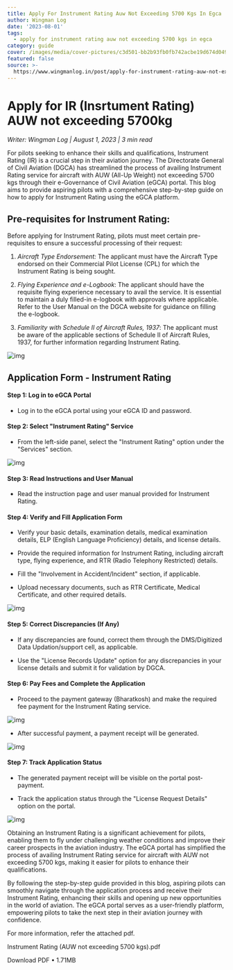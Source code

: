 ```yaml
---
title: Apply For Instrument Rating Auw Not Exceeding 5700 Kgs In Egca
author: Wingman Log
date: '2023-08-01'
tags:
  - apply for instrument rating auw not exceeding 5700 kgs in egca
category: guide
cover: /images/media/cover-pictures/c3d501-bb2b93fb0fb742acbe19d674d049a65b-mv2-6725157c.png
featured: false
source: >-
  https://www.wingmanlog.in/post/apply-for-instrument-rating-auw-not-exceeding-5700-kgs-in-egca
---
```


# Apply for IR (Insrtument Rating) AUW not exceeding 5700kg

*Writer: Wingman Log | August 1, 2023 | 3 min read*

For pilots seeking to enhance their skills and qualifications, Instrument Rating (IR) is a crucial step in their aviation journey. The Directorate General of Civil Aviation (DGCA) has streamlined the process of availing Instrument Rating service for aircraft with AUW (All-Up Weight) not exceeding 5700 kgs through their e-Governance of Civil Aviation (eGCA) portal. This blog aims to provide aspiring pilots with a comprehensive step-by-step guide on how to apply for Instrument Rating using the eGCA platform.

## Pre-requisites for Instrument Rating:

Before applying for Instrument Rating, pilots must meet certain pre-requisites to ensure a successful processing of their request:

1.  *Aircraft Type Endorsement:* The applicant must have the Aircraft Type endorsed on their Commercial Pilot License (CPL) for which the Instrument Rating is being sought.
    
2.  *Flying Experience and e-Logbook*: The applicant should have the requisite flying experience necessary to avail the service. It is essential to maintain a duly filled-in e-logbook with approvals where applicable. Refer to the User Manual on the DGCA website for guidance on filling the e-logbook.
    
3.  *Familiarity with Schedule II of Aircraft Rules, 1937*: The applicant must be aware of the applicable sections of Schedule II of Aircraft Rules, 1937, for further information regarding Instrument Rating.

![img](/images/media/blog-media/c3d501-9b413c8c6d3a4b42bc2c099f31cca609-mv2-494e9984.png)

## Application Form - Instrument Rating

#### Step 1: Log in to eGCA Portal

*   Log in to the eGCA portal using your eGCA ID and password.

#### Step 2: Select "Instrument Rating" Service

*   From the left-side panel, select the "Instrument Rating" option under the "Services" section.

![img](/images/media/blog-media/c3d501-42b68ed11980417ba7b173441beca439-mv2-4314be4c.png)

#### Step 3: Read Instructions and User Manual

*   Read the instruction page and user manual provided for Instrument Rating.

#### Step 4: Verify and Fill Application Form

*   Verify your basic details, examination details, medical examination details, ELP (English Language Proficiency) details, and license details.
    
*   Provide the required information for Instrument Rating, including aircraft type, flying experience, and RTR (Radio Telephony Restricted) details.
    
*   Fill the "Involvement in Accident/Incident" section, if applicable.
    
*   Upload necessary documents, such as RTR Certificate, Medical Certificate, and other required details.

![img](/images/media/blog-media/c3d501-b60153aade3f4808b4b288632341f1e0-mv2-fa5146cf.png)

#### Step 5: Correct Discrepancies (If Any)

*   If any discrepancies are found, correct them through the DMS/Digitized Data Updation/support cell, as applicable.
    
*   Use the "License Records Update" option for any discrepancies in your license details and submit it for validation by DGCA.

#### Step 6: Pay Fees and Complete the Application

*   Proceed to the payment gateway (Bharatkosh) and make the required fee payment for the Instrument Rating service.

![img](/images/media/blog-media/c3d501-f4ffbd8327304caea5d441421938caa5-mv2-f7ea4daf.png)

*   After successful payment, a payment receipt will be generated.

![img](/images/media/blog-media/c3d501-248769b7a6c24801bf25f9966e0216db-mv2-99c86cbd.png)

#### Step 7: Track Application Status

*   The generated payment receipt will be visible on the portal post-payment.
    
*   Track the application status through the "License Request Details" option on the portal.

![img](/images/media/blog-media/c3d501-fa3b2fe9ef974930abf8513ab9526189-mv2-57660672.png)

Obtaining an Instrument Rating is a significant achievement for pilots, enabling them to fly under challenging weather conditions and improve their career prospects in the aviation industry. The eGCA portal has simplified the process of availing Instrument Rating service for aircraft with AUW not exceeding 5700 kgs, making it easier for pilots to enhance their qualifications.

By following the step-by-step guide provided in this blog, aspiring pilots can smoothly navigate through the application process and receive their Instrument Rating, enhancing their skills and opening up new opportunities in the world of aviation. The eGCA portal serves as a user-friendly platform, empowering pilots to take the next step in their aviation journey with confidence.

For more information, refer the attached pdf.

Instrument Rating (AUW not exceeding 5700 kgs).pdf

Download PDF • 1.71MB
